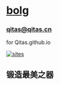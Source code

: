 # [bolg](https://github.com/qitas/bolg) 
### qitas@qitas.cn

for Qitas.github.io

[![sites](http://182.61.61.133/link/resources/head.png)](http://www.qitas.cn) 

## 锻造最美之器

